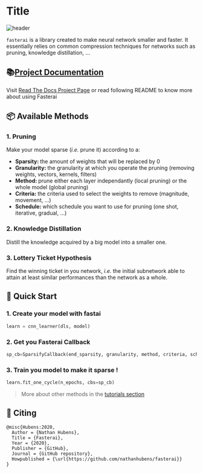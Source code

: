 # Title



![header](https://capsule-render.vercel.app/api?type=waving&color=008080&height=300&section=header&text=fasterai%20&fontSize=90&animation=fadeIn&fontAlignY=38&desc=A%20Library%20to%20make%20smaller%20and%20faster%20neural%20networks&descAlignY=51&descAlign=62)

`fasterai` is a library created to make neural network smaller and faster. It essentially relies on common compression techniques for networks such as pruning, knowledge distillation, ...

## 📚[Project Documentation](https://nathanhubens.github.io/fasterai/)

Visit [Read The Docs Project Page](https://nathanhubens.github.io/fasterai/) or read following README to know more about using Fasterai

## 📦 Available Methods

### 1. Pruning

Make your model sparse (*i.e.* prune it) according to a:
- <b>Sparsity: </b> the amount of weights that will be replaced by 0
- <b>Granularity: </b> the granularity at which you operate the pruning (removing weights, vectors, kernels, filters)
- <b>Method: </b> prune either each layer independantly (local pruning) or the whole model (global pruning)
- <b>Criteria: </b> the criteria used to select the weights to remove (magnitude, movement, ...)
- <b>Schedule: </b> which schedule you want to use for pruning (one shot, iterative, gradual, ...)

### 2. Knowledge Distillation

Distill the knowledge acquired by a big model into a smaller one.

### 3. Lottery Ticket Hypothesis

Find the winning ticket in you network, *i.e.* the initial subnetwork able to attain at least similar performances than the network as a whole.

## 🏁 Quick Start

### 1. Create your model with fastai

```python
learn = cnn_learner(dls, model)
```

### 2. Get you Fasterai Callback

```python
sp_cb=SparsifyCallback(end_sparsity, granularity, method, criteria, sched_func)
```

### 3. Train you model to make it sparse !

```python
learn.fit_one_cycle(n_epochs, cbs=sp_cb)
```

> More about other methods in the [tutorials section](https://nathanhubens.github.io/fasterai/tutorial.schedules.html)

## 📝 Citing
```
@misc{Hubens:2020,
  Author = {Nathan Hubens},
  Title = {Fasterai},
  Year = {2020},
  Publisher = {GitHub},
  Journal = {GitHub repository},
  Howpublished = {\url{https://github.com/nathanhubens/fasterai}}
}
```
